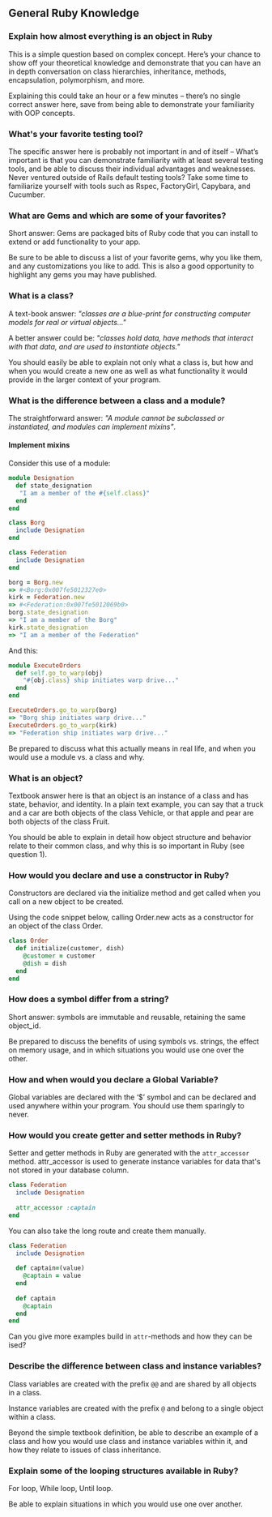 ## General Ruby Knowledge

### Explain how almost everything is an object in Ruby
This is a simple question based on complex concept. Here’s your chance to show off your theoretical knowledge and demonstrate that you can have an in depth conversation on class hierarchies, inheritance, methods, encapsulation, polymorphism, and more.

Explaining this could take an hour or a few minutes – there’s no single correct answer here, save from being able to demonstrate your familiarity with OOP concepts.

### What's your favorite testing tool?
The specific answer here is probably not important in and of itself – What’s important is that you can demonstrate familiarity with at least several testing tools, and be able to discuss their individual advantages and weaknesses. Never ventured outside of Rails default testing tools? Take some time to familiarize yourself with tools such as Rspec, FactoryGirl, Capybara, and Cucumber.

### What are Gems and which are some of your favorites?
Short answer: Gems are packaged bits of Ruby code that you can install to extend or add functionality to your app.

Be sure to be able to discuss a list of your favorite gems, why you like them, and any customizations you like to add. This is also a good opportunity to highlight any gems you may have published.

### What is a class?
A text-book answer: *"classes are a blue-print for constructing computer models for real or virtual objects..."*

A better answer could be: *"classes hold data, have methods that interact with that data, and are used to instantiate objects."*

You should easily be able to explain not only what a class is, but how and when you would create a new one as well as what functionality it would provide in the larger context of your program.

### What is the difference between a class and a module?
The straightforward answer: *"A module cannot be subclassed or instantiated, and modules can implement mixins"*.

#### Implement mixins
Consider this use of a module:

```ruby
module Designation
  def state_designation
   "I am a member of the #{self.class}"
  end  
end

class Borg
  include Designation
end

class Federation
  include Designation
end

borg = Borg.new
=> #<Borg:0x007fe5012327e0>
kirk = Federation.new
=> #<Federation:0x007fe5012069b0>
borg.state_designation
=> "I am a member of the Borg"
kirk.state_designation
=> "I am a member of the Federation"

```
And this:

```ruby
module ExecuteOrders
  def self.go_to_warp(obj)
    "#{obj.class} ship initiates warp drive..."
  end
end

ExecuteOrders.go_to_warp(borg)
=> "Borg ship initiates warp drive..."
ExecuteOrders.go_to_warp(kirk)
=> "Federation ship initiates warp drive..."
```

Be prepared to discuss what this actually means in real life, and when you would use a module vs. a class and why.

### What is an object?
Textbook answer here is that an object is an instance of a class and has state, behavior, and identity. In a plain text example, you can say that a truck and a car are both objects of the class Vehicle, or that apple and pear are both objects of the class Fruit.

You should be able to explain in detail how object structure and behavior relate to their common class, and why this is so important in Ruby (see question 1).

### How would you declare and use a constructor in Ruby?
Constructors are declared via the initialize method and get called when you call on a new object to be created.

Using the code snippet below, calling Order.new acts as a constructor for an object of the class Order.

```ruby
class Order
  def initialize(customer, dish)
    @customer = customer
    @dish = dish
  end
end
```

### How does a symbol differ from a string?
Short answer: symbols are immutable and reusable, retaining the same object_id.

Be prepared to discuss the benefits of using symbols vs. strings, the effect on memory usage, and in which situations you would use one over the other.

### How and when would you declare a Global Variable?
Global variables are declared with the ‘$’ symbol and can be declared and used anywhere within your program. You should use them sparingly to never.

### How would you create getter and setter methods in Ruby?
Setter and getter methods in Ruby are generated with the `attr_accessor` method. attr_accessor is used to generate instance variables for data that's not stored in your database column.

```ruby
class Federation
  include Designation
  
  attr_accessor :captain
end
```

You can also take the long route and create them manually.
```ruby
class Federation
  include Designation
  
  def captain=(value)
    @captain = value
  end
  
  def captain
    @captain
  end
end
```
Can you give more examples build in `attr`-methods and how they can be ised? 

### Describe the difference between class and instance variables?
Class variables are created with the prefix `@@` and are shared by all objects in a class.

Instance variables are created with the prefix `@` and belong to a single object within a class.

Beyond the simple textbook definition, be able to describe an example of a class and how you would use class and instance variables within it, and how they relate to issues of class inheritance.

### Explain some of the looping structures available in Ruby?
For loop, While loop, Until loop.

Be able to explain situations in which you would use one over another.
